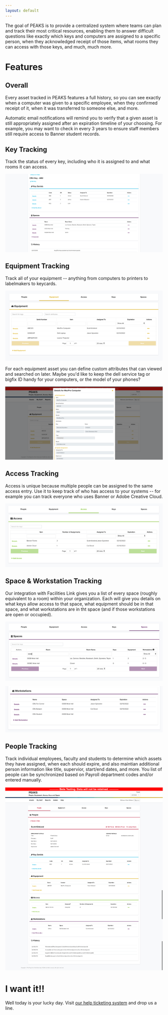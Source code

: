 ```yaml
---
layout: default
---
```


The goal of PEAKS is to provide a centralized system where teams can plan and track their most critical resources, enabling them to answer difficult questions like exactly which keys and computers are assigned to a specific person, when they acknowledged receipt of those items, what rooms they can access with those keys, and much, much more.

# Features

## Overall

Every asset tracked in PEAKS features a full history, so you can see exactly when a computer was given to a specific employee, when they confirmed receipt of it, when it was transferred to someone else, and more.

Automatic email notifications will remind you to verify that a given asset is still appropriately assigned after an expiration timeline of your choosing.  For example, you may want to check in every 3 years to ensure staff members still require access to Banner student records.

## Key Tracking

Track the status of every key, including who it is assigned to and what rooms it can access.

![Keys](./assets/img/keys.png)

## Equipment Tracking

Track all of your equipment -- anything from computers to printers to labelmakers to keycards.

![Equipment](./assets/img/equipment.png)

For each equipment asset you can define custom attributes that can viewed and searched on later.  Maybe you'd like to keep the dell service tag or bigfix ID handy for your computers, or the model of your phones?

![Equipment Details](./assets/img/equipdetails.png)

## Access Tracking

Access is unique because multiple people can be assigned to the same access entry.  Use it to keep track of who has access to your systems -- for example you can track everyone who uses Banner or Adobe Creative Cloud.

![Access](./assets/img/access.png)

## Space & Workstation Tracking

Our integration with Facilities Link gives you a list of every space (roughly equivalent to a room) within your organization.  Each will give you details on what keys allow access to that space, what equipment should be in that space, and what workstations are in tht space (and if those workstations are open or occupied).

![Space](./assets/img/spaces.png)

![Workstations](./assets/img/workstations.png)

## People Tracking

Track individual employees, faculty and students to determine which assets they have assigned, when each should expire, and also maintian additional person information like title, supervior, start/end dates, and more.  You list of people can be synchronized based on Payroll department codes and/or entered manually.

![Person](./assets/img/person.png)

# I want it!!

Well today is your lucky day.  Visit [our help ticketing system](https://secure.caes.ucdavis.edu/help/Ticket/Submit?appName=peaks) and drop us a line.
